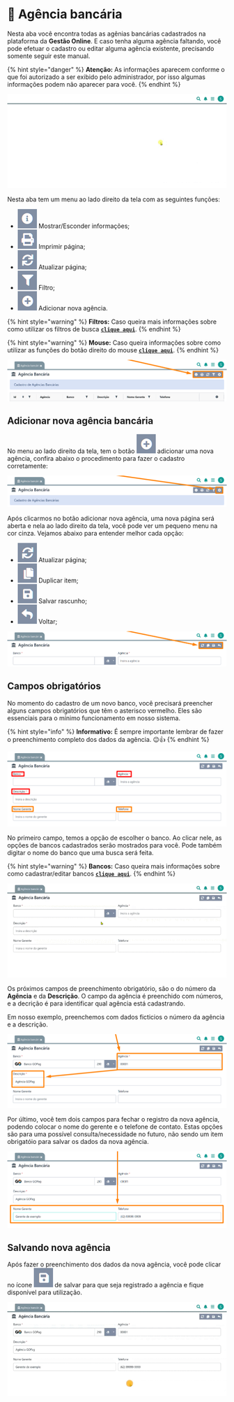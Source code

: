 # 🏦 Agência bancária

Nesta aba você encontra todas as  agênias bancárias cadastrados na plataforma da **Gestão Online**. E caso tenha alguma agência faltando, você pode efetuar o cadastro ou editar alguma agência existente, precisando somente seguir este manual.

{% hint style="danger" %}
**Atenção:** As informações aparecem conforme o que foi autorizado a ser exibido pelo administrador, por isso algumas informações podem não aparecer para você.
{% endhint %}

![](/erp-v2/assets/funcionalidades/financeiro/aba_agencia.gif)

Nesta aba tem um menu ao lado direito da tela com as seguintes funções:

- <img src="/erp-v2/assets/icon_exibir.png" alt="" data-size="line"> Mostrar/Esconder informações;
- <img src="/erp-v2/assets/icon_imprimir.png" alt="" data-size="line"> Imprimir página;
- <img src="/erp-v2/assets/icon_atualizar.png" alt="" data-size="line"> Atualizar página;
- <img src="/erp-v2/assets/icon_filtro.png" alt="" data-size="line"> Filtro;
- <img src="/erp-v2/assets/icon_add.png" alt="" data-size="line"> Adicionar nova agência.

{% hint style="warning" %}
**Filtros:** Caso queira mais informações sobre como utilizar os filtros de busca [**`clique aqui`**](/erp-v2/primeiro_acesso/filtros.md).
{% endhint %}

{% hint style="warning" %}
**Mouse:** Caso queira informações sobre como utilizar as funções do botão direito do mouse [**`clique aqui`**](https://docs.gestao.plus/erp-v2/primeiro_acesso/atalhos_internos#menu-botao-direito-do-mouse).
{% endhint %}

![](/erp-v2/assets/funcionalidades/financeiro/aba_agencia_menu.png)

## Adicionar nova agência bancária

No menu ao lado direito da tela, tem o botão <img src="/erp-v2/assets/icon_add.png" alt="" data-size="line"> adicionar uma nova agência, confira abaixo o procedimento para fazer o cadastro corretamente:

![](/erp-v2/assets/funcionalidades/financeiro/aba_agencia_add.png)

Após clicarmos no botão adicionar nova agência, uma nova página será aberta e nela ao lado direito da tela, você pode ver um pequeno menu na cor cinza. Vejamos abaixo para entender melhor cada opção:

- <img src="/erp-v2/assets/icon_atualizar.png" alt="" data-size="line"> Atualizar página;   
- <img src="/erp-v2/assets/icon_duplicar.png" alt="" data-size="line"> Duplicar item;
- <img src="/erp-v2/assets/icon_salvar.png" alt="" data-size="line"> Salvar rascunho;
- <img src="/erp-v2/assets/icon_voltar.png" alt="" data-size="line"> Voltar;

![](/erp-v2/assets/funcionalidades/financeiro/aba_agencia_add_menu.png)

## Campos obrigatórios

No momento do cadastro de um novo banco, você precisará preencher alguns campos obrigatórios que têm o asterisco vermelho. Eles são essenciais para o mínimo funcionamento em nosso sistema.

{% hint style="info" %}
**Informativo:** É sempre importante lembrar de fazer o preenchimento completo dos dados da agência. 😉👍
{% endhint %}

![](/erp-v2/assets/funcionalidades/financeiro/aba_agencia_add_agencia.png)

No primeiro campo, temos a opção de escolher o banco. Ao clicar nele, as opções de bancos cadastrados serão mostrados para você. Pode também digitar o nome do banco que uma busca será feita.

{% hint style="warning" %}
**Bancos:** Caso queira mais informações sobre como cadastrar/editar bancos [**`clique aqui`**](/erp-v2/funcionalidades/financeiro/agencia_bancaria.md).
{% endhint %}

![](/erp-v2/assets/funcionalidades/financeiro/aba_agencia_add_campo_banco.gif)

Os próximos campos de preenchimento obrigatório, são o do número da **Agência** e da **Descrição**. O campo da agência é preenchido com números, e a decrição é para identificar qual agência está cadastrando.

Em nosso exemplo, preenchemos com dados ficticios o número da agência e a descrição.

![](/erp-v2/assets/funcionalidades/financeiro/aba_agencia_add_campo_agencia_descricao.png)

Por último, você tem dois campos para fechar o registro da nova agência, podendo colocar o nome do gerente e o telefone de contato. Estas opções são para uma possível consulta/necessidade no futuro, não sendo um item obrigatóio para salvar os dados da nova agência.

![](/erp-v2/assets/funcionalidades/financeiro/aba_agencia_add_campo_gerente_telefone.png)

## Salvando nova agência

Após fazer o preenchimento dos dados da nova agência, você pode clicar no ícone <img src="/erp-v2/assets/icon_salvar.png" alt="" data-size="line"> de salvar para que seja registrado a agência e fique disponível para utilização.

![](/erp-v2/assets/funcionalidades/financeiro/aba_agencia_add_salvar.gif)